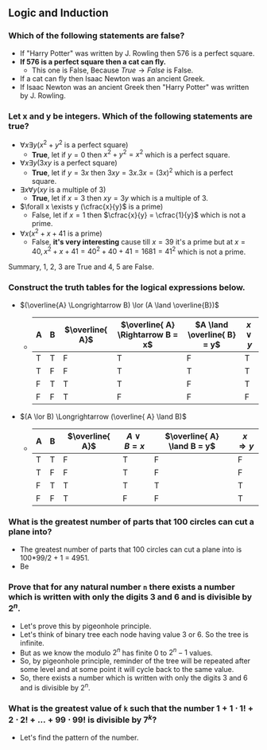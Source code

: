 ## Logic and Induction

### Which of the following statements are false?
- If "Harry Potter" was written by J. Rowling then 576 is a perfect square.
- **If 576 is a perfect square then a cat can fly.**
    - This one is False, Because $True \longrightarrow False$ is False.
- If a cat can fly then Isaac Newton was an ancient Greek.
- If Isaac Newton was an ancient Greek then "Harry Potter" was written by J. Rowling.

### Let x and y be integers. Which of the following statements are true?
- $\forall x \exists y (x^2 + y^2$ is a perfect square)
    - **True**, let if $y = 0$ then $x^2 + y^2 = x^2$ which is a perfect square.
- $\forall x \exists y (3xy$ is a perfect square)
    - **True**, let if $y = 3x$ then $3xy = 3x.3x = (3x)^2$ which is a perfect square.
- $\exists x \forall y (xy$ is a multiple of 3)
    - **True**, let if $x = 3$ then $xy = 3y$ which is a multiple of 3.
- $\forall x \exists y (\cfrac{x}{y}$ is a prime)
    - False, let if $x = 1$ then $\cfrac{x}{y} = \cfrac{1}{y}$ which is not a prime.
- $\forall x (x^2 + x + 41$ is a prime)
    - False, **it's very interesting** cause till $x = 39$ it's a prime but at $x = 40, x^2 + x + 41 = 40^2 + 40 + 41 = 1681 = 41^2$ which is not a prime.

Summary, 1, 2, 3 are True and 4, 5 are False.

### Construct the truth tables for the logical expressions below.
- $(\overline{A} \Longrightarrow B) \lor (A \land \overline{B})$
    - | A | B | $\overline{ A}$ | $\overline{ A} \Rightarrow B = x$ | $A \land \overline{ B} = y$ | $x \lor y$ |
      |---|---|---------|---------------------------|------------------|-------------------------------------------------|
      | T | T | F       | T                         | F                | T                                               |
      | T | F | F       | T                         | T                | T                                               |
      | F | T | T       | T                         | F                | T                                               |
      | F | F | T       | F                         | F                | F                                               |
- $(A \lor B) \Longrightarrow (\overline{ A} \land B)$
    - | A | B | $\overline{ A}$ | $A \lor B = x$ | $\overline{ A} \land B = y$ | $x \Rightarrow y$ |
      |---|---|---------|-----------------|---------------------------|------------------|
      | T | T | F       | T               | F                         | F                |
      | T | F | F       | T               | F                         | F                |
      | F | T | T       | T               | T                         | T                |
      | F | F | T       | F               | F                         | T                |

### What is the greatest number of parts that 100 circles can cut a plane into?
- The greatest number of parts that 100 circles can cut a plane into is 100*99/2 + 1 = 4951.
- Be

### Prove that for any natural number `n` there exists a number which is written with only the digits 3 and 6 and is divisible by $2^n$.
- Let's prove this by pigeonhole principle.
- Let's think of binary tree each node having value 3 or 6. So the tree is infinite.
- But as we know the modulo $2^n$ has finite 0 to $2^n - 1$ values. 
- So, by pigeonhole principle, reminder of the tree will be repeated after some level and at some point it will cycle back to the same value.
- So, there exists a number which is written with only the digits 3 and 6 and is divisible by $2^n$.


### What is the greatest value of `k` such that the number $1+1 \cdot 1!+2 \cdot 2!+ \ldots + 99 \cdot 99!$ is divisible by $7^k$?
- Let's find the pattern of the number.
